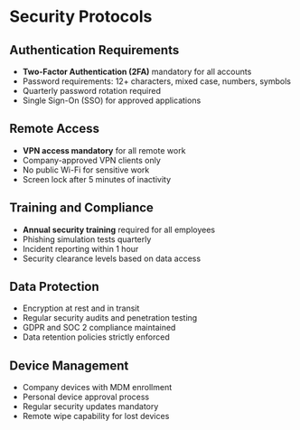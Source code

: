 # Security Protocols

## Authentication Requirements

- **Two-Factor Authentication (2FA)** mandatory for all accounts
- Password requirements: 12+ characters, mixed case, numbers, symbols
- Quarterly password rotation required
- Single Sign-On (SSO) for approved applications

## Remote Access

- **VPN access mandatory** for all remote work
- Company-approved VPN clients only
- No public Wi-Fi for sensitive work
- Screen lock after 5 minutes of inactivity

## Training and Compliance

- **Annual security training** required for all employees
- Phishing simulation tests quarterly
- Incident reporting within 1 hour
- Security clearance levels based on data access

## Data Protection

- Encryption at rest and in transit
- Regular security audits and penetration testing
- GDPR and SOC 2 compliance maintained
- Data retention policies strictly enforced

## Device Management

- Company devices with MDM enrollment
- Personal device approval process
- Regular security updates mandatory
- Remote wipe capability for lost devices

